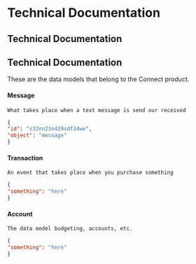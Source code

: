 # Technical Documentation

## Technical Documentation

## Technical Documentation

These are the data models that belong to the Connect product.

#### Message

`What takes place when a text message is send our received`

```json
{
"id": "s32nn23n429sdf34we",
"object": "message"
}
```

#### Transaction

`An event that takes place when you purchase something`

```json
{
"something": "here"
}
```

#### Account

`The data model budgeting, accounts, etc.`

```json
{
"something": "here"
}
```
